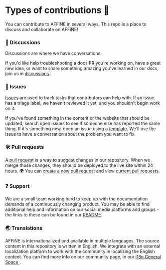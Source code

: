 # Types of contributions :memo:

You can contribute to AFFiNE in several ways. This repo is a place to discuss and collaborate on AFFiNE!

### :mega: Discussions

Discussions are where we have conversations.

If you'd like help troubleshooting a docs PR you're working on, have a great new idea, or want to share something amazing you've learned in our docs, join us in [discussions](https://github.com/oiy-ai/learnify/discussions).

### :lady_beetle: Issues

[Issues](https://docs.github.com/en/github/managing-your-work-on-github/about-issues) are used to track tasks that contributors can help with. If an issue has a triage label, we haven't reviewed it yet, and you shouldn't begin work on it.

If you've found something in the content or the website that should be updated, search open issues to see if someone else has reported the same thing. If it's something new, open an issue using a [template](https://github.com/oiy-ai/learnify/issues/new/choose). We'll use the issue to have a conversation about the problem you want to fix.

### :hammer_and_wrench: Pull requests

A [pull request](https://docs.github.com/en/github/collaborating-with-issues-and-pull-requests/about-pull-requests) is a way to suggest changes in our repository. When we merge those changes, they should be deployed to the live site within 24 hours. :earth_africa:
You can [create a new pull request](https://github.com/oiy-ai/learnify/compare) and view [current pull requests](https://github.com/oiy-ai/learnify/pulls).

### :question: Support

We are a small team working hard to keep up with the documentation demands of a continuously changing product.
You may be able to find additional help and information on our social media platforms and groups - the links to these can be found in our [README](../README.md).

### :earth_asia: Translations

AFFiNE is internationalized and available in multiple languages. The source content in this repository is written in English. We integrate with an external localization platform to work with the community in localizing the English content. You can find more info on our community page, in our [i18n General Space ](https://community.affine.pro/c/i18n-general).
